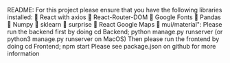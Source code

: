 README: For this project please ensure that you have the following libraries installed:

React with axios

React-Router-DOM

Google Fonts

Pandas

Numpy

sklearn

surprise

React Google Maps

mui/material":
Please run the backend first by doing cd Backend; python manage.py runserver (or python3 manage.py runserver on MacOS)
Then please run the frontend by doing cd Frontend; npm start
Please see package.json on github for more information
